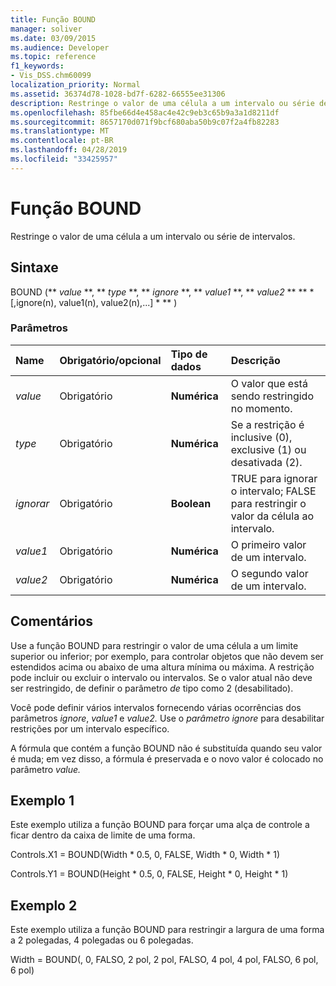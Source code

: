 ```yaml
---
title: Função BOUND
manager: soliver
ms.date: 03/09/2015
ms.audience: Developer
ms.topic: reference
f1_keywords:
- Vis_DSS.chm60099
localization_priority: Normal
ms.assetid: 36374d78-1028-bd7f-6282-66555ee31306
description: Restringe o valor de uma célula a um intervalo ou série de intervalos.
ms.openlocfilehash: 85fbe66d4e458ac4e42c9eb3c65b9a3a1d8211df
ms.sourcegitcommit: 8657170d071f9bcf680aba50b9c07f2a4fb82283
ms.translationtype: MT
ms.contentlocale: pt-BR
ms.lasthandoff: 04/28/2019
ms.locfileid: "33425957"
---
```

# <a name="bound-function"></a>Função BOUND

Restringe o valor de uma célula a um intervalo ou série de intervalos.
  
## <a name="syntax"></a>Sintaxe

BOUND (** *value* **, ** *type* **, ** *ignore* **, ** *value1* **, ** *value2* ** ** * [,ignore(n), value1(n), value2(n),...] * ** ) 
  
### <a name="parameters"></a>Parâmetros

|**Name**|**Obrigatório/opcional**|**Tipo de dados**|**Descrição**|
|:-----|:-----|:-----|:-----|
| _value_ <br/> |Obrigatório  <br/> |**Numérica** <br/> |O valor que está sendo restringido no momento.  <br/> |
| _type_ <br/> |Obrigatório  <br/> |**Numérica** <br/> |Se a restrição é inclusive (0), exclusive (1) ou desativada (2).  <br/> |
| _ignorar_ <br/> |Obrigatório  <br/> |**Boolean** <br/> | TRUE para ignorar o intervalo; FALSE para restringir o valor da célula ao intervalo.  <br/> |
| _value1_ <br/> |Obrigatório  <br/> |**Numérica** <br/> |O primeiro valor de um intervalo.  <br/> |
| _value2_ <br/> |Obrigatório  <br/> |**Numérica** <br/> |O segundo valor de um intervalo.  <br/> |
   
## <a name="remarks"></a>Comentários

Use a função BOUND para restringir o valor de uma célula a um limite superior ou inferior; por exemplo, para controlar objetos que não devem ser estendidos acima ou abaixo de uma altura mínima ou máxima. A restrição pode incluir ou excluir o intervalo ou intervalos. Se o valor atual não deve ser restringido, de definir o parâmetro  _de_ tipo como 2 (desabilitado). 
  
Você pode definir vários intervalos fornecendo várias ocorrências dos parâmetros _ignore_, _value1_ e _value2._ Use o  _parâmetro ignore_ para desabilitar restrições por um intervalo específico. 
  
A fórmula que contém a função BOUND não é substituída quando seu valor é muda; em vez disso, a fórmula é preservada e o novo valor é colocado no parâmetro _value._ 
  
## <a name="example-1"></a>Exemplo 1

Este exemplo utiliza a função BOUND para forçar uma alça de controle a ficar dentro da caixa de limite de uma forma. 
  
Controls.X1 = BOUND(Width \* 0.5, 0, FALSE, Width \* 0, Width \* 1)
  
Controls.Y1 = BOUND(Height \* 0.5, 0, FALSE, Height \* 0, Height \* 1)
  
## <a name="example-2"></a>Exemplo 2

Este exemplo utiliza a função BOUND para restringir a largura de uma forma a 2 polegadas, 4 polegadas ou 6 polegadas. 
  
Width = BOUND(, 0, FALSO, 2 pol, 2 pol, FALSO, 4 pol, 4 pol, FALSO, 6 pol, 6 pol)
  


